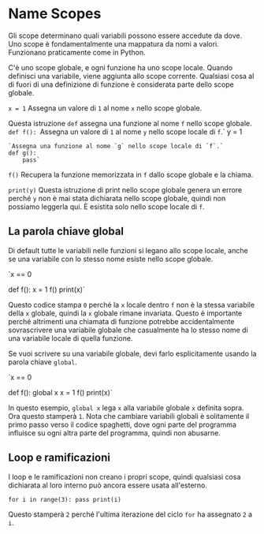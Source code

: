 # Name Scopes
Gli scope determinano quali variabili possono essere accedute da dove. Uno scope è fondamentalmente una mappatura da nomi a valori.
Funzionano praticamente come in Python.

C'è uno scope globale, e ogni funzione ha uno scope locale.
Quando definisci una variabile, viene aggiunta allo scope corrente.
Qualsiasi cosa al di fuori di una definizione di funzione è considerata parte dello scope globale.

`x = 1`
Assegna un valore di `1` al nome `x` nello scope globale.

Questa istruzione `def` assegna una funzione al nome `f` nello scope globale.
`def f():
    `Assegna un valore di `1` al nome `y` nello scope locale di `f`.`
    y = 1

    `Assegna una funzione al nome `g` nello scope locale di `f`.`
    def g():
        pass`

`f()`
Recupera la funzione memorizzata in `f` dallo scope globale e la chiama.

`print(y)`
Questa istruzione di print nello scope globale genera un errore perché `y` non è mai stata dichiarata nello scope globale, quindi non possiamo leggerla qui.
È esistita solo nello scope locale di `f`.

## La parola chiave global
Di default tutte le variabili nelle funzioni si legano allo scope locale, anche se una variabile con lo stesso nome esiste nello scope globale.

`x == 0

def f():
    x = 1
f()
print(x)`

Questo codice stampa `0` perché la `x` locale dentro `f` non è la stessa variabile della `x` globale, quindi la `x` globale rimane invariata. Questo è importante perché altrimenti una chiamata di funzione potrebbe accidentalmente sovrascrivere una variabile globale che casualmente ha lo stesso nome di una variabile locale di quella funzione.

Se vuoi scrivere su una variabile globale, devi farlo esplicitamente usando la parola chiave `global`.

`x == 0

def f():
    global x
    x = 1
f()
print(x)`

In questo esempio, `global x` lega `x` alla variabile globale `x` definita sopra. Ora questo stamperà `1`.
Nota che cambiare variabili globali è solitamente il primo passo verso il codice spaghetti, dove ogni parte del programma influisce su ogni altra parte del programma, quindi non abusarne.

## Loop e ramificazioni
I loop e le ramificazioni non creano i propri scope, quindi qualsiasi cosa dichiarata al loro interno può ancora essere usata all'esterno.

`for i in range(3):
    pass
print(i)`

Questo stamperà `2` perché l'ultima iterazione del ciclo `for` ha assegnato `2` a `i`.